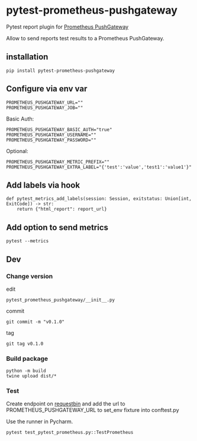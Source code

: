 # pytest-prometheus-pushgateway

Pytest report plugin for [Prometheus PushGateway](https://github.com/prometheus/pushgateway)

Allow to send reports test results to a Prometheus PushGateway.

## installation

    pip install pytest-prometheus-pushgateway

## Configure via env var

    PROMETHEUS_PUSHGATEWAY_URL=""
    PROMETHEUS_PUSHGATEWAY_JOB=""

Basic Auth:

    PROMETHEUS_PUSHGATEWAY_BASIC_AUTH="true"
    PROMETHEUS_PUSHGATEWAY_USERNAME=""
    PROMETHEUS_PUSHGATEWAY_PASSWORD=""

Optional:

    PROMETHEUS_PUSHGATEWAY_METRIC_PREFIX=""
    PROMETHEUS_PUSHGATEWAY_EXTRA_LABEL="{'test':'value','test1':'value1'}"

## Add labels via hook

    def pytest_metrics_add_labels(session: Session, exitstatus: Union[int, ExitCode]) -> str:
        return {"html_report": report_url}

## Add option to send metrics

    pytest --metrics

## Dev

### Change version

edit

    pytest_prometheus_pushgateway/__init__.py

commit

    git commit -m "v0.1.0"

tag

    git tag v0.1.0

### Build package

    python -m build
    twine upload dist/*

### Test

Create endpoint on [requestbin](https://requestbin.com/)
and add the url to PROMETHEUS_PUSHGATEWAY_URL to set_env fixture into conftest.py

Use the runner in Pycharm.

    pytest test_pytest_prometheus.py::TestPrometheus
